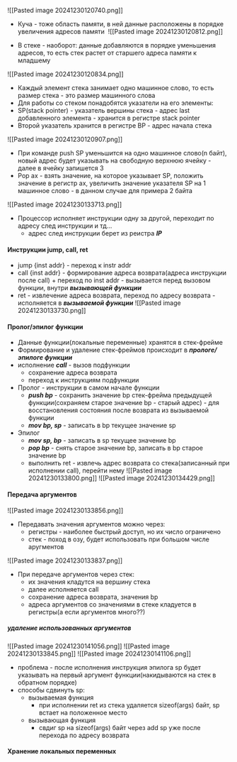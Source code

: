   
![[Pasted image 20241230120740.png]]

  
  
  

- Куча - тоже область памяти, в ней данные расположены в порядке увеличения адресов памяти 
![[Pasted image 20241230120812.png]]

  

- В стеке - наоборот: данные добавляются в порядке уменьшения адресов, то есть стек растет от старшего адреса памяти к младшему
    

![[Pasted image 20241230120834.png]]


- Каждый элемент стека занимает одно машинное слово, то есть размер стека - это размер машинного слова    
- Для работы со стеком понадобятся указатели на его элементы:
- SP(stack pointer) - указатель вершины стека - адрес last добавленного элемента - хранится в регистре stack pointer
- Второй указатель хранится в регистре BP - адрес начала стека
    
![[Pasted image 20241230120907.png]]

- При команде push SP уменьшится на одно машинное слово(n байт), новый адрес будет указывать на свободную верхнюю ячейку - далее в ячейку запишется 3    
- Pop ax - взять значение, на которое указывает SP, положить значение в регистр ax, увеличить значение указателя SP на 1 машинное слово - в данном случае для примера 2 байта


![[Pasted image 20241230133713.png]]
- Процессор исполняет инструкции одну за другой, переходит по адресу след инструкции и тд...
	- адрес след инструкции берет из реистра ***IP***

#### Инструкции jump, call, ret
- jump {inst addr} - переход к instr addr
- call {inst addr} - формирование адреса возврата(адреса инструкции после call) + переход по inst addr - вызывается перед вызовом функции, внутри ***вызывающей функции***
- ret - извлечение адреса возврата, переход по адресу возврата - исполняется в ***вызываемой функции***
![[Pasted image 20241230133730.png]]

#### Пролог/эпилог функции
- Данные функции(локальные переменные) хранятся в стек-фрейме
- Формирование и удаление стек-фреймов происходит в ***прологе/эпилоге функции***
- исполнение ***call*** - вызов подфункции
	- сохранение адреса возврата
	- переход к инструкциям подфункции
- Пролог - инструкции в самом начале функции
	- ***push bp*** - сохранить значение bp стек-фрейма предыдущей функции(сохраняем старое значение bp - старый адрес) - для восстановления состояния после возврата из вызываемой функции
	- ***mov bp, sp*** -  записать в bp текущее значение sp
- Эпилог
	- ***mov sp, bp*** -  записать в sp текущее значение bp
	- ***pop bp*** -  снять старое значение bp, записать в bp старое значение bp
	- выполнить ret - извлечь адрес возврата со стека(записанный при исполнении call), перейти нему
![[Pasted image 20241230133800.png]]
![[Pasted image 20241230134429.png]]

#### Передача аргументов
![[Pasted image 20241230133856.png]]
- Передавать значения аргументов можно через:
	- регистры - наиболее быстрый доступ, но их число ограничено
	- стек - поход в озу, будет использовать при большом числе аругментов

![[Pasted image 20241230133837.png]]
- При передаче аргументов через стек:
	- их значения кладутся на вершину стека
	- далее исполняется call
	- сохранение адреса возврата, значения bp
	- адреса аргументов со значениями в стеке кладуется в регистры(а если аргументов много??)
##### удаление использованных аргументов 
![[Pasted image 20241230141056.png]]
![[Pasted image 20241230133845.png]]
![[Pasted image 20241230141106.png]]

- проблема - после исполнения инструкция эпилога sp будет указывать на первый аргумент функции(накидываются на стек в обратном порядке)
- способы сдвинуть sp:
	- вызываемая функция
		- при исполнении ret из стека удаляется sizeof(args) байт, sp встает на положенное место
	- вызывающая функция
		- свдиг sp на sizeof(args) байт через add sp уже после перехода по адресу возврата

#### Хранение локальных переменных
